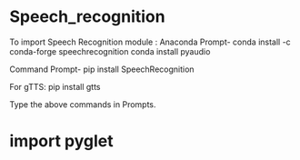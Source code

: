# Speech_recognition


To import Speech Recognition module :
Anaconda Prompt-
conda install -c conda-forge speechrecognition
conda install pyaudio


Command Prompt-
pip install SpeechRecognition

For gTTS:
pip install gtts


Type the above commands in Prompts.


# import pyglet
